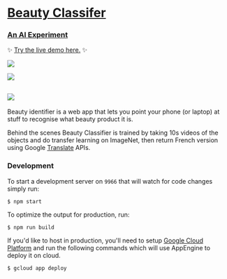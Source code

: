 # [Beauty Classifer](https://zoo-aiy.appspot.com/)

### [An AI Experiment](https://zoo-aiy.appspot.com/)

✨ [Try the live demo here.](https://zoo-aiy.appspot.com/) ✨

![](https://oxism.com/thing-translator/thing-translator.gif)

![](https://oxism.com/thing-translator/img/1.jpg)

## ![](https://oxism.com/thing-translator/img/2.jpg)

Beauty identifier is a web app that lets you point your phone (or laptop) at
stuff to recognise what beauty product it is.

Behind the scenes Beauty Classifier is trained by taking 10s videos of the objects and do transfer learning on ImageNet, then return French version using Google
[Translate](https://cloud.google.com/translate/) APIs.

### Development

To start a development server on `9966` that will watch for code changes simply run:

```
$ npm start
```

To optimize the output for production, run:

```
$ npm run build
```

If you'd like to host in production, you'll need to setup [Google Cloud Platform](https://cloud.google.com/) 
and run the following commands which will use AppEngine to deploy it on cloud. 
```
$ gcloud app deploy
```

